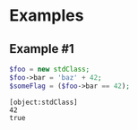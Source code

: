 # Examples

## Example #1

```php
$foo = new stdClass;
$foo->bar = 'baz' + 42;
$someFlag = ($foo->bar == 42);
```
```
[object:stdClass]
42
true
```
